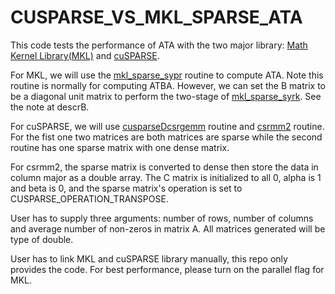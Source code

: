 # CUSPARSE_VS_MKL_SPARSE_ATA

This code tests the performance of ATA with the two major library: [Math Kernel Library(MKL)](https://software.intel.com/en-us/mkl) and [cuSPARSE](https://docs.nvidia.com/cuda/cusparse/index.html).

For MKL, we will use the [mkl_sparse_sypr](https://software.intel.com/en-us/mkl-developer-reference-c-mkl-sparse-sypr) routine to compute ATA. Note this routine is normally for computing ATBA. However, we can set the B matrix to be a diagonal unit matrix to perform the two-stage of [mkl_sparse_syrk](https://software.intel.com/node/e8ee46bf-389a-4809-823d-98333a0ec0eb). See the note at descrB.

For cuSPARSE, we will use [cusparseDcsrgemm](https://docs.nvidia.com/cuda/cusparse/index.html#csrgemm) routine and [csrmm2](https://docs.nvidia.com/cuda/cusparse/index.html#csrmm2) routine. For the fist one two matrices are both matrices are sparse while the second routine has one sparse matrix with one dense matrix.

For csrmm2, the sparse matrix is converted to dense then store the data in column major as a double array. The C matrix is initialized to all 0, alpha is 1 and beta is 0, and the sparse matrix's operation is set to CUSPARSE_OPERATION_TRANSPOSE.

User has to supply three arguments: number of rows, number of columns and average number of non-zeros in matrix A. All matrices generated will be type of double.

User has to link MKL and cuSPARSE library manually, this repo only provides the code. For best performance, please turn on the parallel flag for MKL.
